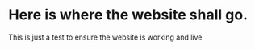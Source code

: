 <!DOCTYPE HTML>

<head>
</head>

<body>
<h1> Here is where the website shall go. </h1>
<p> This is just a test to ensure the website is working and live </p>
</body>
